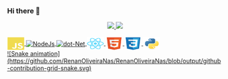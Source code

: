 ### Hi there 👋

<div align="center">
  <a href="https://github.com/RenanOliveiraNas">
  <img height="180em" src="https://github-readme-stats.vercel.app/api?username=RenanOliveiraNas&show_icons=true&theme=ligth&include_all_commits=true&count_private=true"/>
  <img height="180em" src="https://github-readme-stats.vercel.app/api/top-langs/?username=RenanOliveiraNas&layout=compact&langs_count=7&theme=ligth"/>
</div>
  
<div style="display: inline_block"><br>
  <img align="center" alt="Javascript" height="30" width="40" src="https://raw.githubusercontent.com/devicons/devicon/master/icons/javascript/javascript-plain.svg">
  <img align="center" alt="NodeJs" height="30" width="40" src="https://cdn.jsdelivr.net/gh/devicons/devicon/icons/nodejs/nodejs-original.svg">
  <img align="center" alt="dot-Net" height="30" width="40" src="https://cdn.jsdelivr.net/gh/devicons/devicon/icons/dot-net/dot-net-plain.svg" />
  <img align="center" alt="React" height="30" width="40" src="https://raw.githubusercontent.com/devicons/devicon/master/icons/react/react-original.svg">
  <img align="center" alt="HTML" height="30" width="40" src="https://raw.githubusercontent.com/devicons/devicon/master/icons/html5/html5-original.svg">
  <img align="center" alt="CSS" height="30" width="40" src="https://raw.githubusercontent.com/devicons/devicon/master/icons/css3/css3-original.svg">
  <img align="center" alt="Python" height="30" width="40" src="https://raw.githubusercontent.com/devicons/devicon/master/icons/python/python-original.svg">
</div>

  <div>
    ![Snake animation](https://github.com/RenanOliveiraNas/RenanOliveiraNas/blob/output/github-contribution-grid-snake.svg)
  </div>
